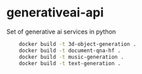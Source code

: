 # generativeai-api
Set of generative ai services in python




```bash
    docker build -t 3d-object-generation .
    docker build -t document-qna-hf .
    docker build -t music-generation .
    docker build -t text-generation .
```
